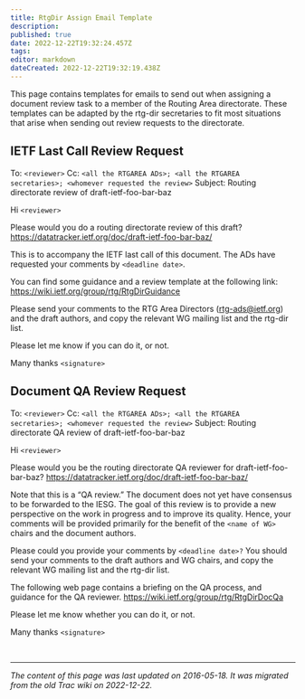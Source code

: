 ```yaml
---
title: RtgDir Assign Email Template
description: 
published: true
date: 2022-12-22T19:32:24.457Z
tags: 
editor: markdown
dateCreated: 2022-12-22T19:32:19.438Z
---
```


This page contains templates for emails to send out when assigning a document review task to a member of the Routing Area directorate.  These templates can be adapted by the rtg-dir secretaries to fit most situations that arise when sending out review requests to the directorate.

## IETF Last Call Review Request 

To: `<reviewer>`
Cc: `<all the RTGAREA ADs>; <all the RTGAREA secretaries>; <whomever requested the review>`
Subject: Routing directorate review of draft-ietf-foo-bar-baz

Hi `<reviewer>`

Please would you do a routing directorate review of this draft?
https://datatracker.ietf.org/doc/draft-ietf-foo-bar-baz/

This is to accompany the IETF last call of this document.  The ADs have requested your comments by `<deadline date>`.

You can find some guidance and a review template at the following link:
https://wiki.ietf.org/group/rtg/RtgDirGuidance

Please send your comments to the RTG Area Directors (rtg-ads@ietf.org) and the draft authors, and copy the relevant WG mailing list and the rtg-dir list.

Please let me know if you can do it, or not.

Many thanks
`<signature>`


## Document QA Review Request

To: `<reviewer>`
Cc: `<all the RTGAREA ADs>; <all the RTGAREA secretaries>; <whomever requested the review>`
Subject: Routing directorate QA review of draft-ietf-foo-bar-baz

Hi `<reviewer>`

Please would you be the routing directorate QA reviewer for draft-ietf-foo-bar-baz?
https://datatracker.ietf.org/doc/draft-ietf-foo-bar-baz/

Note that this is a “QA review.”  The document does not yet have consensus to be forwarded to the IESG.  The goal of this review is to provide a new perspective on the work in progress and to improve its quality.  Hence, your comments will be provided primarily for the benefit of the `<name of WG>` chairs and the document authors.

Please could you provide your comments by `<deadline date>?`  You should send your comments to the draft authors and WG chairs, and copy the relevant WG mailing list and the rtg-dir list.

The following web page contains a briefing on the QA process, and guidance for the QA reviewer.
https://wiki.ietf.org/group/rtg/RtgDirDocQa

Please let me know whether you can do it, or not.

Many thanks
`<signature>`


  &nbsp;
&nbsp;
&nbsp;

---

*The content of this page was last updated on 2016-05-18. It was migrated from the old Trac wiki on 2022-12-22.*